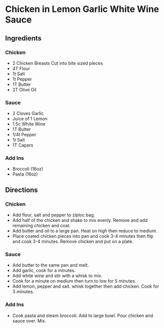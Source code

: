 # Chicken in Lemon Garlic White Wine Sauce
## Ingredients
### Chicken
- 2 Chicken Breasts Cut into bite sized pieces
- 4T Flour
- 1t Salt
- 1t Pepper
- 1T Butter
- 2T Olive Oil
### Sauce
- 2 Cloves Garlic
- Juice of 1 Lemon
- 1.5c White Wine
- 1T Butter
- 1/4t Pepper
- 1t Salt
- 1T Capers
### Add Ins
- Broccoli (16oz)
- Pasta (16oz)
## Directions
### Chicken
- Add flour, salt and pepper to ziploc bag.
- Add half of the chicken and shake to mix evenly. Remove and add remaining chicken and coat.
- Add butter and oil to a large pan. Heat on high then reduce to medium.
- Place coated chicken pieces into pan and cook 3-4 minutes then flip and cook 3-4 minutes. Remove chicken and put on a plate.
### Sauce
- Add butter to the same pan and melt.
- Add garlic, cook for a minutes.
- Add white wine and stir with a whisk to mix.
- Cook for a minute on medium then turn to low for 5 minutes.
- Add lemon, pepper and salt. whisk together then add chicken. Cook for 3 minutes.
### Add Ins
- Cook pasta and steam broccoli. Add to large bowl. Pour chicken and sauce over. Mix.

